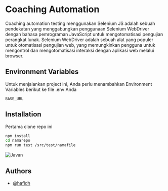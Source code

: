 # Coaching Automation

Coaching automation testing menggunakan Selenium JS adalah sebuah pendekatan yang menggabungkan penggunaan Selenium WebDriver dengan bahasa pemrograman JavaScript untuk mengotomatisasi pengujian perangkat lunak. Selenium WebDriver adalah sebuah alat yang populer untuk otomatisasi pengujian web, yang memungkinkan pengguna untuk mengontrol dan mengotomatisasi interaksi dengan aplikasi web melalui browser.

## Environment Variables

Untuk menjalankan project ini, Anda perlu menambahkan Environment Variables berikut ke file .env Anda

`BASE_URL`

## Installation

Pertama clone repo ini

```bash
npm install
cd namarepo
npm run test /src/test/namafile
```

![Javan](https://cdn-images-1.medium.com/v2/resize:fit:1200/1*a4Dgz08kT6xQLNCb_qvlKw.png)

## Authors

- [@hafidh](https://gitlab.javan.co.id/hafidh.syahputra)
